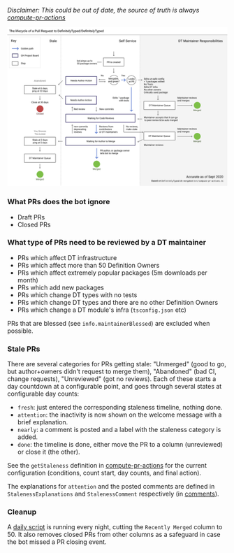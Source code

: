 _Disclaimer: This could be out of date, the source of truth is always [compute-pr-actions]_

<img src="./dt-mergebot-lifecycle.png" />
<!-- https://www.figma.com/file/qE7BDiEucqI55Q9u0yZO3b/dt-pr-lifecycle?node-id=6%3A7 -->

### What PRs does the bot ignore

- Draft PRs
- Closed PRs

### What type of PRs need to be reviewed by a DT maintainer

- PRs which affect DT infrastructure
- PRs which affect more than 50 Definition Owners
- PRs which affect extremely popular packages (5m downloads per month)
- PRs which add new packages
- PRs which change DT types with no tests
- PRs which change DT types and there are no other Definition Owners
- PRs which change a DT module's infra (`tsconfig.json` etc)

PRs that are blessed (see `info.maintainerBlessed`) are excluded when
possible.

### Stale PRs

There are several categories for PRs getting stale: "Unmerged" (good to go, but
author+owners didn't request to merge them), "Abandoned" (bad CI, change
requests), "Unreviewed" (got no reviews).  Each of these starts a day countdown
at a configurable point, and goes through several states at configurable day
counts:

- `fresh`: just entered the corresponding staleness timeline, nothing done.
- `attention`: the inactivity is now shown on the welcome message with a brief
  explanation.
- `nearly`: a comment is posted and a label with the staleness category is
  added.
- `done`: the timeline is done, either move the PR to a column (unreviewed) or
  close it (the other).

See the `getStaleness` definition in [compute-pr-actions] for the current
configuration (conditions, count start, day counts, and final action).

The explanations for `attention` and the posted comments are defined in
`StalenessExplanations` and `StalenessComment` respectively (in [comments]).

### Cleanup

A [daily script](../src/scripts/daily.ts) is running every night, cutting the
`Recently Merged` column to 50.  It also removes closed PRs from other columns
as a safeguard in case the bot missed a PR closing event.


[compute-pr-actions]: <https://github.com/DefinitelyTyped/dt-mergebot/blob/master/src/compute-pr-actions.ts>
[comments]: <https://github.com/DefinitelyTyped/dt-mergebot/blob/master/src/comments.ts>
